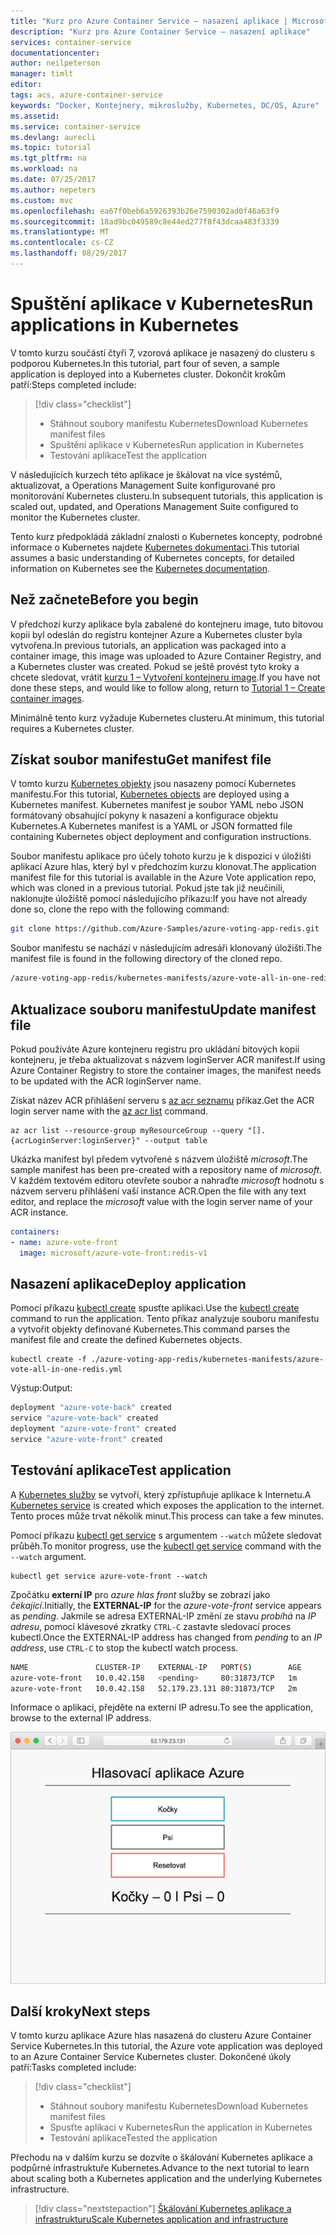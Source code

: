 ```yaml
---
title: "Kurz pro Azure Container Service – nasazení aplikace | Microsoft Docs"
description: "Kurz pro Azure Container Service – nasazení aplikace"
services: container-service
documentationcenter: 
author: neilpeterson
manager: timlt
editor: 
tags: acs, azure-container-service
keywords: "Docker, Kontejnery, mikroslužby, Kubernetes, DC/OS, Azure"
ms.assetid: 
ms.service: container-service
ms.devlang: aurecli
ms.topic: tutorial
ms.tgt_pltfrm: na
ms.workload: na
ms.date: 07/25/2017
ms.author: nepeters
ms.custom: mvc
ms.openlocfilehash: ea67f0beb6a5926393b26e7590302ad0f46a63f9
ms.sourcegitcommit: 18ad9bc049589c8e44ed277f8f43dcaa483f3339
ms.translationtype: MT
ms.contentlocale: cs-CZ
ms.lasthandoff: 08/29/2017
---
```

# <a name="run-applications-in-kubernetes"></a><span data-ttu-id="2fa21-104">Spuštění aplikace v Kubernetes</span><span class="sxs-lookup"><span data-stu-id="2fa21-104">Run applications in Kubernetes</span></span>

<span data-ttu-id="2fa21-105">V tomto kurzu součástí čtyři 7, vzorová aplikace je nasazený do clusteru s podporou Kubernetes.</span><span class="sxs-lookup"><span data-stu-id="2fa21-105">In this tutorial, part four of seven, a sample application is deployed into a Kubernetes cluster.</span></span> <span data-ttu-id="2fa21-106">Dokončit krokům patří:</span><span class="sxs-lookup"><span data-stu-id="2fa21-106">Steps completed include:</span></span>

> [!div class="checklist"]
> * <span data-ttu-id="2fa21-107">Stáhnout soubory manifestu Kubernetes</span><span class="sxs-lookup"><span data-stu-id="2fa21-107">Download Kubernetes manifest files</span></span>
> * <span data-ttu-id="2fa21-108">Spuštění aplikace v Kubernetes</span><span class="sxs-lookup"><span data-stu-id="2fa21-108">Run application in Kubernetes</span></span>
> * <span data-ttu-id="2fa21-109">Testování aplikace</span><span class="sxs-lookup"><span data-stu-id="2fa21-109">Test the application</span></span>

<span data-ttu-id="2fa21-110">V následujících kurzech této aplikace je škálovat na více systémů, aktualizovat, a Operations Management Suite konfigurované pro monitorování Kubernetes clusteru.</span><span class="sxs-lookup"><span data-stu-id="2fa21-110">In subsequent tutorials, this application is scaled out, updated, and Operations Management Suite configured to monitor the Kubernetes cluster.</span></span>

<span data-ttu-id="2fa21-111">Tento kurz předpokládá základní znalosti o Kubernetes koncepty, podrobné informace o Kubernetes najdete [Kubernetes dokumentaci](https://kubernetes.io/docs/home/).</span><span class="sxs-lookup"><span data-stu-id="2fa21-111">This tutorial assumes a basic understanding of Kubernetes concepts, for detailed information on Kubernetes see the [Kubernetes documentation](https://kubernetes.io/docs/home/).</span></span>

## <a name="before-you-begin"></a><span data-ttu-id="2fa21-112">Než začnete</span><span class="sxs-lookup"><span data-stu-id="2fa21-112">Before you begin</span></span>

<span data-ttu-id="2fa21-113">V předchozí kurzy aplikace byla zabalené do kontejneru image, tuto bitovou kopii byl odeslán do registru kontejner Azure a Kubernetes cluster byla vytvořena.</span><span class="sxs-lookup"><span data-stu-id="2fa21-113">In previous tutorials, an application was packaged into a container image, this image was uploaded to Azure Container Registry, and a Kubernetes cluster was created.</span></span> <span data-ttu-id="2fa21-114">Pokud se ještě provést tyto kroky a chcete sledovat, vrátit [kurzu 1 – Vytvoření kontejneru image](./container-service-tutorial-kubernetes-prepare-app.md).</span><span class="sxs-lookup"><span data-stu-id="2fa21-114">If you have not done these steps, and would like to follow along, return to [Tutorial 1 – Create container images](./container-service-tutorial-kubernetes-prepare-app.md).</span></span> 

<span data-ttu-id="2fa21-115">Minimálně tento kurz vyžaduje Kubernetes clusteru.</span><span class="sxs-lookup"><span data-stu-id="2fa21-115">At minimum, this tutorial requires a Kubernetes cluster.</span></span>

## <a name="get-manifest-file"></a><span data-ttu-id="2fa21-116">Získat soubor manifestu</span><span class="sxs-lookup"><span data-stu-id="2fa21-116">Get manifest file</span></span>

<span data-ttu-id="2fa21-117">V tomto kurzu [Kubernetes objekty](https://kubernetes.io/docs/concepts/overview/working-with-objects/kubernetes-objects/) jsou nasazeny pomocí Kubernetes manifestu.</span><span class="sxs-lookup"><span data-stu-id="2fa21-117">For this tutorial, [Kubernetes objects](https://kubernetes.io/docs/concepts/overview/working-with-objects/kubernetes-objects/) are deployed using a Kubernetes manifest.</span></span> <span data-ttu-id="2fa21-118">Kubernetes manifest je soubor YAML nebo JSON formátovaný obsahující pokyny k nasazení a konfigurace objektu Kubernetes.</span><span class="sxs-lookup"><span data-stu-id="2fa21-118">A Kubernetes manifest is a YAML or JSON formatted file containing Kubernetes object deployment and configuration instructions.</span></span>

<span data-ttu-id="2fa21-119">Soubor manifestu aplikace pro účely tohoto kurzu je k dispozici v úložišti aplikací Azure hlas, který byl v předchozím kurzu klonovat.</span><span class="sxs-lookup"><span data-stu-id="2fa21-119">The application manifest file for this tutorial is available in the Azure Vote application repo, which was cloned in a previous tutorial.</span></span> <span data-ttu-id="2fa21-120">Pokud jste tak již neučinili, naklonujte úložiště pomocí následujícího příkazu:</span><span class="sxs-lookup"><span data-stu-id="2fa21-120">If you have not already done so, clone the repo with the following command:</span></span> 

```bash
git clone https://github.com/Azure-Samples/azure-voting-app-redis.git
```

<span data-ttu-id="2fa21-121">Soubor manifestu se nachází v následujícím adresáři klonovaný úložišti.</span><span class="sxs-lookup"><span data-stu-id="2fa21-121">The manifest file is found in the following directory of the cloned repo.</span></span>

```bash
/azure-voting-app-redis/kubernetes-manifests/azure-vote-all-in-one-redis.yml
```

## <a name="update-manifest-file"></a><span data-ttu-id="2fa21-122">Aktualizace souboru manifestu</span><span class="sxs-lookup"><span data-stu-id="2fa21-122">Update manifest file</span></span>

<span data-ttu-id="2fa21-123">Pokud používáte Azure kontejneru registru pro ukládání bitových kopií kontejneru, je třeba aktualizovat s názvem loginServer ACR manifest.</span><span class="sxs-lookup"><span data-stu-id="2fa21-123">If using Azure Container Registry to store the container images, the manifest needs to be updated with the ACR loginServer name.</span></span>

<span data-ttu-id="2fa21-124">Získat název ACR přihlášení serveru s [az acr seznamu](/cli/azure/acr#list) příkaz.</span><span class="sxs-lookup"><span data-stu-id="2fa21-124">Get the ACR login server name with the [az acr list](/cli/azure/acr#list) command.</span></span>

```azurecli-interactive
az acr list --resource-group myResourceGroup --query "[].{acrLoginServer:loginServer}" --output table
```

<span data-ttu-id="2fa21-125">Ukázka manifest byl předem vytvořené s názvem úložiště *microsoft*.</span><span class="sxs-lookup"><span data-stu-id="2fa21-125">The sample manifest has been pre-created with a repository name of *microsoft*.</span></span> <span data-ttu-id="2fa21-126">V každém textovém editoru otevřete soubor a nahraďte *microsoft* hodnotu s názvem serveru přihlášení vaší instance ACR.</span><span class="sxs-lookup"><span data-stu-id="2fa21-126">Open the file with any text editor, and replace the *microsoft* value with the login server name of your ACR instance.</span></span>

```yaml
containers:
- name: azure-vote-front
  image: microsoft/azure-vote-front:redis-v1
```

## <a name="deploy-application"></a><span data-ttu-id="2fa21-127">Nasazení aplikace</span><span class="sxs-lookup"><span data-stu-id="2fa21-127">Deploy application</span></span>

<span data-ttu-id="2fa21-128">Pomocí příkazu [kubectl create](https://kubernetes.io/docs/user-guide/kubectl/v1.6/#create) spusťte aplikaci.</span><span class="sxs-lookup"><span data-stu-id="2fa21-128">Use the [kubectl create](https://kubernetes.io/docs/user-guide/kubectl/v1.6/#create) command to run the application.</span></span> <span data-ttu-id="2fa21-129">Tento příkaz analyzuje souboru manifestu a vytvořit objekty definované Kubernetes.</span><span class="sxs-lookup"><span data-stu-id="2fa21-129">This command parses the manifest file and create the defined Kubernetes objects.</span></span>

```azurecli-interactive
kubectl create -f ./azure-voting-app-redis/kubernetes-manifests/azure-vote-all-in-one-redis.yml
```

<span data-ttu-id="2fa21-130">Výstup:</span><span class="sxs-lookup"><span data-stu-id="2fa21-130">Output:</span></span>

```bash
deployment "azure-vote-back" created
service "azure-vote-back" created
deployment "azure-vote-front" created
service "azure-vote-front" created
```

## <a name="test-application"></a><span data-ttu-id="2fa21-131">Testování aplikace</span><span class="sxs-lookup"><span data-stu-id="2fa21-131">Test application</span></span>

<span data-ttu-id="2fa21-132">A [Kubernetes služby](https://kubernetes.io/docs/concepts/services-networking/service/) se vytvoří, který zpřístupňuje aplikace k Internetu.</span><span class="sxs-lookup"><span data-stu-id="2fa21-132">A [Kubernetes service](https://kubernetes.io/docs/concepts/services-networking/service/) is created which exposes the application to the internet.</span></span> <span data-ttu-id="2fa21-133">Tento proces může trvat několik minut.</span><span class="sxs-lookup"><span data-stu-id="2fa21-133">This process can take a few minutes.</span></span> 

<span data-ttu-id="2fa21-134">Pomocí příkazu [kubectl get service](https://review.docs.microsoft.com/en-us/azure/container-service/container-service-kubernetes-walkthrough?branch=pr-en-us-17681) s argumentem `--watch` můžete sledovat průběh.</span><span class="sxs-lookup"><span data-stu-id="2fa21-134">To monitor progress, use the [kubectl get service](https://review.docs.microsoft.com/en-us/azure/container-service/container-service-kubernetes-walkthrough?branch=pr-en-us-17681) command with the `--watch` argument.</span></span>

```azurecli-interactive
kubectl get service azure-vote-front --watch
```

<span data-ttu-id="2fa21-135">Zpočátku **externí IP** pro *azure hlas front* služby se zobrazí jako *čekající*.</span><span class="sxs-lookup"><span data-stu-id="2fa21-135">Initially, the **EXTERNAL-IP** for the *azure-vote-front* service appears as *pending*.</span></span> <span data-ttu-id="2fa21-136">Jakmile se adresa EXTERNAL-IP změní ze stavu *probíhá* na *IP adresu*, pomocí klávesové zkratky `CTRL-C` zastavte sledovací proces kubectl.</span><span class="sxs-lookup"><span data-stu-id="2fa21-136">Once the EXTERNAL-IP address has changed from *pending* to an *IP address*, use `CTRL-C` to stop the kubectl watch process.</span></span>

```bash
NAME               CLUSTER-IP    EXTERNAL-IP   PORT(S)        AGE
azure-vote-front   10.0.42.158   <pending>     80:31873/TCP   1m
azure-vote-front   10.0.42.158   52.179.23.131 80:31873/TCP   2m
```

<span data-ttu-id="2fa21-137">Informace o aplikaci, přejděte na externí IP adresu.</span><span class="sxs-lookup"><span data-stu-id="2fa21-137">To see the application, browse to the external IP address.</span></span>

![Obrázek clusteru Kubernetes v Azure](media/container-service-kubernetes-tutorials/azure-vote.png)

## <a name="next-steps"></a><span data-ttu-id="2fa21-139">Další kroky</span><span class="sxs-lookup"><span data-stu-id="2fa21-139">Next steps</span></span>

<span data-ttu-id="2fa21-140">V tomto kurzu aplikace Azure hlas nasazená do clusteru Azure Container Service Kubernetes.</span><span class="sxs-lookup"><span data-stu-id="2fa21-140">In this tutorial, the Azure vote application was deployed to an Azure Container Service Kubernetes cluster.</span></span> <span data-ttu-id="2fa21-141">Dokončené úkoly patří:</span><span class="sxs-lookup"><span data-stu-id="2fa21-141">Tasks completed include:</span></span>  

> [!div class="checklist"]
> * <span data-ttu-id="2fa21-142">Stáhnout soubory manifestu Kubernetes</span><span class="sxs-lookup"><span data-stu-id="2fa21-142">Download Kubernetes manifest files</span></span>
> * <span data-ttu-id="2fa21-143">Spusťte aplikaci v Kubernetes</span><span class="sxs-lookup"><span data-stu-id="2fa21-143">Run the application in Kubernetes</span></span>
> * <span data-ttu-id="2fa21-144">Testování aplikace</span><span class="sxs-lookup"><span data-stu-id="2fa21-144">Tested the application</span></span>

<span data-ttu-id="2fa21-145">Přechodu na v dalším kurzu se dozvíte o škálování Kubernetes aplikace a podpůrné infrastruktuře Kubernetes.</span><span class="sxs-lookup"><span data-stu-id="2fa21-145">Advance to the next tutorial to learn about scaling both a Kubernetes application and the underlying Kubernetes infrastructure.</span></span> 

> [!div class="nextstepaction"]
> [<span data-ttu-id="2fa21-146">Škálování Kubernetes aplikace a infrastrukturu</span><span class="sxs-lookup"><span data-stu-id="2fa21-146">Scale Kubernetes application and infrastructure</span></span>](./container-service-tutorial-kubernetes-scale.md)